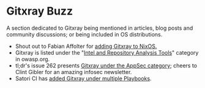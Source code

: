# Gitxray Buzz

A section dedicated to Gitxray being mentioned in articles, blog posts and community discussions; or being included in OS distributions.

* Shout out to Fabian Affolter for <a href='https://search.nixos.org/packages?channel=unstable&show=gitxray&from=0&size=50&sort=relevance&type=packages&query=gitxray'>adding Gitxray to NixOS.</a>
* Gitxray is listed under the "<a href='https://owasp.org/www-community/Free_for_Open_Source_Application_Security_Tools'>Intel and Repository Analysis Tools</a>" category in owasp.org.
* tl;dr's issue 262 presents <a href='https://tldrsec.com/p/tldr-sec-262'>Gitxray under the AppSec category</a>; cheers to Clint Gibler for an amazing infosec newsletter.
* Satori CI has <a href='https://satori.ci/run/?playbook=satori://email/contrib.yml'>added Gitxray under multiple Playbooks</a>.
